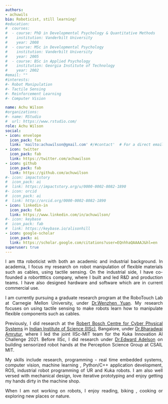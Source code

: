 ```yaml
---
authors:
- achuwils
bio: Roboticist, still learning!
#education:
#  courses:
#  - course: PhD in Developmental Psychology & Quantitative Methods
#    institution: Vanderbilt University
#    year: 2008
#  - course: MSc in Developmental Psychology
#    institution: Vanderbilt University
#    year: 2005
#  - course: BSc in Applied Psychology
#    institution: Georgia Institute of Technology
#    year: 2002
#email: ""
#interests:
#- Robot Manipulation
#- Tactile Sensing
#- Reinforcement Learning
#- Computer Vision

name: Achu Wilson
#organizations:
#- name: RStudio
#  url: https://www.rstudio.com/
role: Achu Wilson
social:
- icon: envelope
  icon_pack: fas
  link: 'mailto:achuwilson@gmail.com' #/#contact'  # For a direct email link, use "mailto:test@example.org".
- icon: twitter
  icon_pack: fab
  link: https://twitter.com/achuwilson
- icon: github
  icon_pack: fab
  link: https://github.com/achuwilson
#- icon: impactstory
#  icon_pack: ai
#  link: https://impactstory.org/u/0000-0002-8082-1890
#- icon: orcid
#  icon_pack: ai
#  link: http://orcid.org/0000-0002-8082-1890
- icon: linkedin-in
  icon_pack: fab
  link: https://www.linkedin.com/in/achuwilson/
#- icon: keybase
#  icon_pack: fab
#  link: https://keybase.io/alisonhill
- icon: google-scholar
  icon_pack: ai
  link: https://scholar.google.com/citations?user=EQnhhaQAAAAJ&hl=en
superuser: true
---
```


<DIV align="justify">

I am ttta roboticist with both an academic and industrial background. In  academia, I focus my research on robot manipulation of flexible materials such as cables, using tactile sensing.  On the industrial side, I have co-founded a  roborttttics company, where I built and led R&D and  production teams. I have also designed hardware and software which are  in current commercial use.

I am currently pursuing a graduate research program at the RoboTouch Lab at Carnegie Mellon University, under [Dr.Wenzhen Yuan](https://www.ri.cmu.edu/ri-faculty/wenzhen-yuan/). My research focuses on using tactile sensing to make robots learn how to manipulate flexible components such as cables.

Previously, I did research at the [Robert Bosch Centre for Cyber Physical Systems](https://cps.iisc.ac.in/) in [Indian Institute of Science (IISc)](https://iisc.ac.in/), Bangalore, under [Dr.Bharadwaj Amrutur](https://aml.ece.iisc.ac.in/index.php/Bharadwaj_Amrutur), where I led the joint IISc-MIT team for the Kuka Innovation AI Challenge 2021. Before IISc, I did research under [Dr.Edward Adelson](http://persci.mit.edu/people/adelson) on building sensorized robot hands at the Perception Science Group at CSAIL MIT.

My skills include research, programming - real time embedded systems, computer vision, machine learning , Python/C++ application development, ROS, industrial robot programming of UR and Kuka robots. I am also well versed with mechanical design, love iterative prototyping and enjoy getting my hands dirty in the machine shop.

When I am not working on robots, I enjoy reading, biking , cooking or exploring new places or nature.
</DIV>
